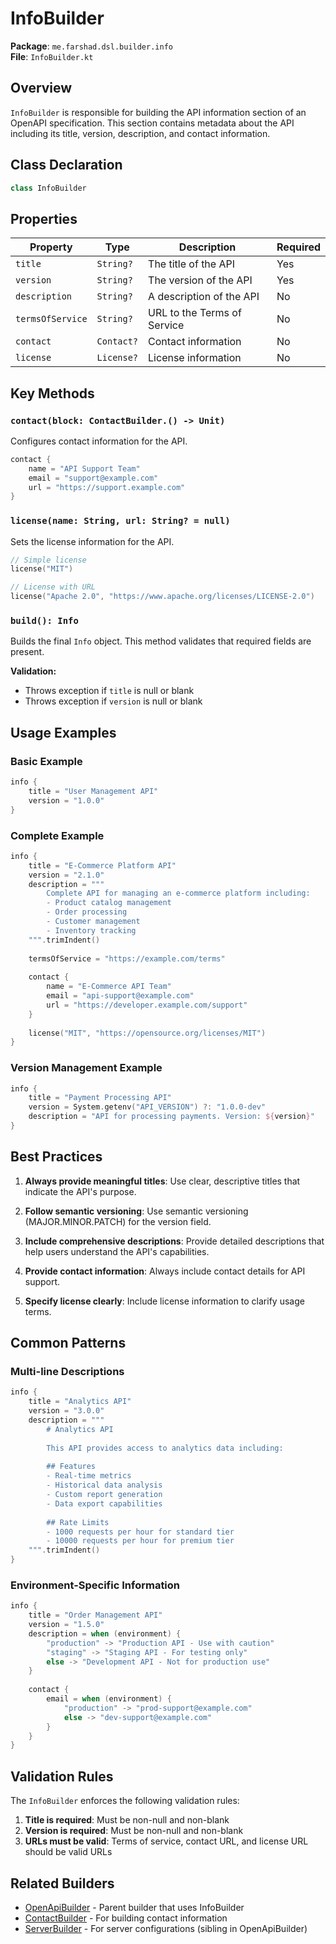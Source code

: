 # InfoBuilder

**Package**: `me.farshad.dsl.builder.info`  
**File**: `InfoBuilder.kt`

## Overview

`InfoBuilder` is responsible for building the API information section of an OpenAPI specification. This section contains metadata about the API including its title, version, description, and contact information.

## Class Declaration

```kotlin
class InfoBuilder
```

## Properties

| Property | Type | Description | Required |
|----------|------|-------------|----------|
| `title` | `String?` | The title of the API | Yes |
| `version` | `String?` | The version of the API | Yes |
| `description` | `String?` | A description of the API | No |
| `termsOfService` | `String?` | URL to the Terms of Service | No |
| `contact` | `Contact?` | Contact information | No |
| `license` | `License?` | License information | No |

## Key Methods

### `contact(block: ContactBuilder.() -> Unit)`
Configures contact information for the API.

```kotlin
contact {
    name = "API Support Team"
    email = "support@example.com"
    url = "https://support.example.com"
}
```

### `license(name: String, url: String? = null)`
Sets the license information for the API.

```kotlin
// Simple license
license("MIT")

// License with URL
license("Apache 2.0", "https://www.apache.org/licenses/LICENSE-2.0")
```

### `build(): Info`
Builds the final `Info` object. This method validates that required fields are present.

**Validation:**
- Throws exception if `title` is null or blank
- Throws exception if `version` is null or blank

## Usage Examples

### Basic Example

```kotlin
info {
    title = "User Management API"
    version = "1.0.0"
}
```

### Complete Example

```kotlin
info {
    title = "E-Commerce Platform API"
    version = "2.1.0"
    description = """
        Complete API for managing an e-commerce platform including:
        - Product catalog management
        - Order processing
        - Customer management
        - Inventory tracking
    """.trimIndent()
    
    termsOfService = "https://example.com/terms"
    
    contact {
        name = "E-Commerce API Team"
        email = "api-support@example.com"
        url = "https://developer.example.com/support"
    }
    
    license("MIT", "https://opensource.org/licenses/MIT")
}
```

### Version Management Example

```kotlin
info {
    title = "Payment Processing API"
    version = System.getenv("API_VERSION") ?: "1.0.0-dev"
    description = "API for processing payments. Version: ${version}"
}
```

## Best Practices

1. **Always provide meaningful titles**: Use clear, descriptive titles that indicate the API's purpose.

2. **Follow semantic versioning**: Use semantic versioning (MAJOR.MINOR.PATCH) for the version field.

3. **Include comprehensive descriptions**: Provide detailed descriptions that help users understand the API's capabilities.

4. **Provide contact information**: Always include contact details for API support.

5. **Specify license clearly**: Include license information to clarify usage terms.

## Common Patterns

### Multi-line Descriptions

```kotlin
info {
    title = "Analytics API"
    version = "3.0.0"
    description = """
        # Analytics API
        
        This API provides access to analytics data including:
        
        ## Features
        - Real-time metrics
        - Historical data analysis
        - Custom report generation
        - Data export capabilities
        
        ## Rate Limits
        - 1000 requests per hour for standard tier
        - 10000 requests per hour for premium tier
    """.trimIndent()
}
```

### Environment-Specific Information

```kotlin
info {
    title = "Order Management API"
    version = "1.5.0"
    description = when (environment) {
        "production" -> "Production API - Use with caution"
        "staging" -> "Staging API - For testing only"
        else -> "Development API - Not for production use"
    }
    
    contact {
        email = when (environment) {
            "production" -> "prod-support@example.com"
            else -> "dev-support@example.com"
        }
    }
}
```

## Validation Rules

The `InfoBuilder` enforces the following validation rules:

1. **Title is required**: Must be non-null and non-blank
2. **Version is required**: Must be non-null and non-blank
3. **URLs must be valid**: Terms of service, contact URL, and license URL should be valid URLs

## Related Builders

- [OpenApiBuilder](OpenApiBuilder.md) - Parent builder that uses InfoBuilder
- [ContactBuilder](ContactBuilder.md) - For building contact information
- [ServerBuilder](ServerBuilder.md) - For server configurations (sibling in OpenApiBuilder)